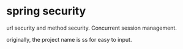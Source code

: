 # spring security
url security and method security.
Concurrent session management.



originally, the project name is ss for easy to input.